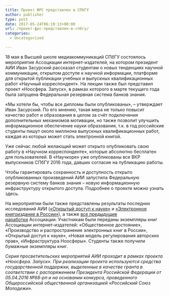 ```yaml
---
title: Проект ФРС представлен в СПбГУ
author: publisher
type: post
date: 2017-05-24T06:19:13+00:00
url: /проект-фрс-представлен-в-спбгу/
categories:
  - Uncategorized

---
```

<span style="font-weight: 400;">18 мая в Высшей школе медиакоммуникаций СПбГУ состоялось мероприятие Ассоциации интернет-издателей, на котором президент АИИ Иван Засурский рассказал студентам о новых тенденциях научной коммуникации, открытом доступе к научной информации, платформе для открытой публикации учебных и выпускных квалификационных работ «Научный корреспондент». На лекции также был представил проект «Ноосфера. Запуск», в рамках которого в марте текущего года была запущена Федеральная резервная система банков знания.</span>

<span style="font-weight: 400;">«Мы хотели бы, чтобы все дипломы были опубликованы», – утверждает Иван Засурский. По его мнению, такая мера не только повысит качество работ и образования в целом за счёт подключения дополнительных механизмов мотивации, но также позволит улучшить информационное обеспечение науки образования, т.к. в год российские студенты пишут около миллиона выпускных квалификационных работ, каждая из которых может стать электронной книгой. </span>

<span style="font-weight: 400;">Уже сейчас любой желающий может открыто опубликовать свою работу в «Научном корреспонденте», которые абсолютно бесплатен для пользователей. В «Научкоре» уже опубликованы все ВКР выпускников СПбГУ 2016 года, давших согласие на публикацию работы. </span>

<span style="font-weight: 400;">Чтобы гарантировать сохранность и доступность открыто опубликованных произведений АИИ запустила Федеральную резервную систему банков знания – новую информационную инфраструктуру открытого доступа. Подробнее о проекте можно узнать здесь. </span>

<span style="font-weight: 400;">На мероприятии были также представлены результаты последних исследований АИИ (</span>[<span style="font-weight: 400;">«Открытый доступ к науке»</span>][1]<span style="font-weight: 400;"> и </span>[<span style="font-weight: 400;">«Электронное книгоиздание в России»</span>][2]<span style="font-weight: 400;">), а также </span>[<span style="font-weight: 400;">все предыдущие наработки</span>][3]<span style="font-weight: 400;"> Ассоциации. Участникам были переданы экземпляры книг Ассоциации интернет-издателей: «Общественное достояние», «Производство и распространение электронных книг в России», «Открытый доступ к науке», «Новая модель регулирования авторских прав», «Инфраструктура Ноосферы».</span> <span style="font-weight: 400;">Студенты также получили бумажные экземпляры книг.</span>

_<span style="font-weight: 400;">Серия просветительских мероприятий АИИ проходит в рамках проекта «Ноосфера. Запуск». При реализации проекта используются средства государственной поддержки, выделенные в качестве гранта в соответствии c распоряжением Президента Российской Федерации от 05.04.2016 №68-рп и на основании конкурса, проведенного Общероссийской общественной организацией «Российский Союз Молодежи».</span>_

 [1]: http://nauchkor.ru/pubs/otkrytyy-dostup-k-nauke-583e06b75f1be77312a3fd66
 [2]: http://nauchkor.ru/pubs/elektronnoe-knigoizdanie-v-rossii-583e07605f1be7700d5134d3
 [3]: http://nauchkor.ru/users/56f71f9d5f1be758500007ae